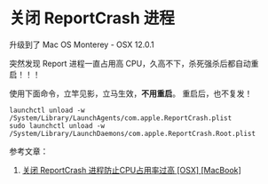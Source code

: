 # 关闭 ReportCrash 进程

升级到了 Mac OS Monterey - OSX 12.0.1

突然发现 Report 进程一直占用高 CPU，久高不下，杀死强杀后都自动重启！！！

使用下面命令，立竿见影，立马生效，**不用重启**。 重启后，也不复发！

```shell
launchctl unload -w /System/Library/LaunchAgents/com.apple.ReportCrash.plist
sudo launchctl unload -w /System/Library/LaunchDaemons/com.apple.ReportCrash.Root.plist
```



参考文章：

1. [关闭 ReportCrash 进程防止CPU占用率过高 [OSX] [MacBook]](https://blog.csdn.net/wxqee/article/details/105722190)

